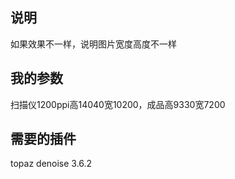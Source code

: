 ## 说明

如果效果不一样，说明图片宽度高度不一样

## 我的参数

扫描仪1200ppi高14040宽10200，成品高9330宽7200

## 需要的插件

topaz denoise 3.6.2